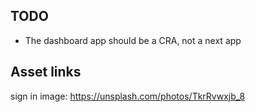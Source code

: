 ## TODO
- The dashboard app should be a CRA, not a next app

## Asset links

sign in image: https://unsplash.com/photos/TkrRvwxjb_8
